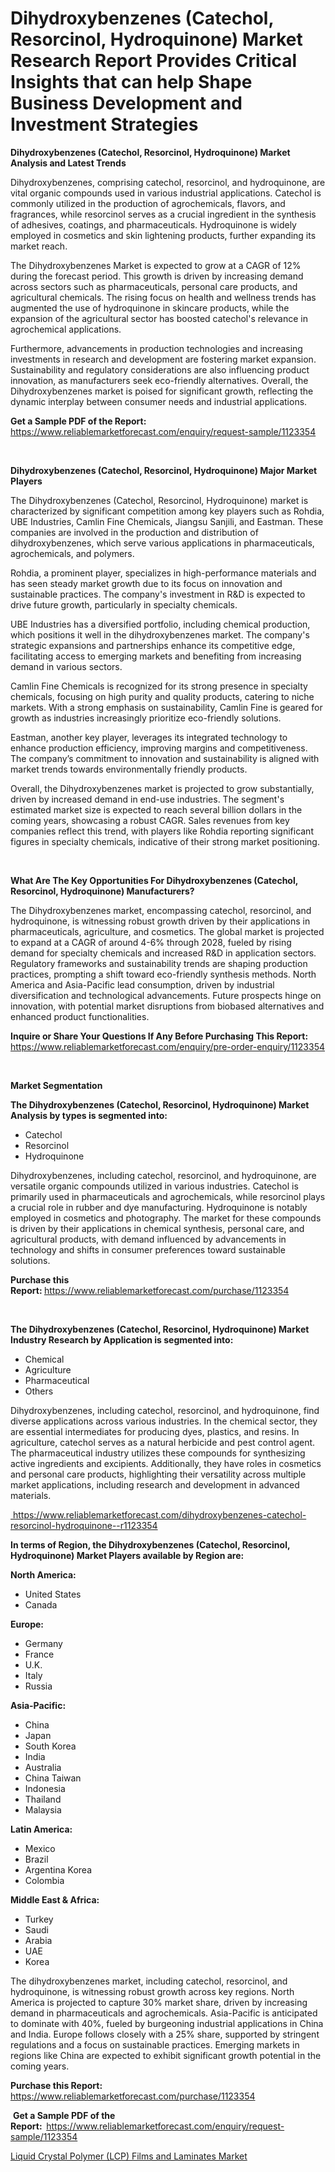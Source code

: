 <p><h1>Dihydroxybenzenes (Catechol, Resorcinol, Hydroquinone) Market Research Report Provides Critical Insights that can help Shape Business Development and Investment Strategies</h1></p><p><strong>Dihydroxybenzenes (Catechol, Resorcinol, Hydroquinone) Market Analysis and Latest Trends</strong></p>
<p><p>Dihydroxybenzenes, comprising catechol, resorcinol, and hydroquinone, are vital organic compounds used in various industrial applications. Catechol is commonly utilized in the production of agrochemicals, flavors, and fragrances, while resorcinol serves as a crucial ingredient in the synthesis of adhesives, coatings, and pharmaceuticals. Hydroquinone is widely employed in cosmetics and skin lightening products, further expanding its market reach.</p><p>The Dihydroxybenzenes Market is expected to grow at a CAGR of 12% during the forecast period. This growth is driven by increasing demand across sectors such as pharmaceuticals, personal care products, and agricultural chemicals. The rising focus on health and wellness trends has augmented the use of hydroquinone in skincare products, while the expansion of the agricultural sector has boosted catechol's relevance in agrochemical applications.</p><p>Furthermore, advancements in production technologies and increasing investments in research and development are fostering market expansion. Sustainability and regulatory considerations are also influencing product innovation, as manufacturers seek eco-friendly alternatives. Overall, the Dihydroxybenzenes market is poised for significant growth, reflecting the dynamic interplay between consumer needs and industrial applications.</p></p>
<p><strong>Get a Sample PDF of the Report:&nbsp;</strong> <a href="https://www.reliablemarketforecast.com/enquiry/request-sample/1123354?utm_campaign=1134&utm_medium=2&utm_source=Github&utm_content=ia&utm_term=05022025&utm_id=dihydroxybenzenes-catechol-resorcinol-hydroquinone">https://www.reliablemarketforecast.com/enquiry/request-sample/1123354</a></p>
<p>&nbsp;</p>
<p><strong>Dihydroxybenzenes (Catechol, Resorcinol, Hydroquinone) Major Market Players</strong></p>
<p><p>The Dihydroxybenzenes (Catechol, Resorcinol, Hydroquinone) market is characterized by significant competition among key players such as Rohdia, UBE Industries, Camlin Fine Chemicals, Jiangsu Sanjili, and Eastman. These companies are involved in the production and distribution of dihydroxybenzenes, which serve various applications in pharmaceuticals, agrochemicals, and polymers.</p><p>Rohdia, a prominent player, specializes in high-performance materials and has seen steady market growth due to its focus on innovation and sustainable practices. The company's investment in R&D is expected to drive future growth, particularly in specialty chemicals.</p><p>UBE Industries has a diversified portfolio, including chemical production, which positions it well in the dihydroxybenzenes market. The company's strategic expansions and partnerships enhance its competitive edge, facilitating access to emerging markets and benefiting from increasing demand in various sectors.</p><p>Camlin Fine Chemicals is recognized for its strong presence in specialty chemicals, focusing on high purity and quality products, catering to niche markets. With a strong emphasis on sustainability, Camlin Fine is geared for growth as industries increasingly prioritize eco-friendly solutions.</p><p>Eastman, another key player, leverages its integrated technology to enhance production efficiency, improving margins and competitiveness. The company’s commitment to innovation and sustainability is aligned with market trends towards environmentally friendly products.</p><p>Overall, the Dihydroxybenzenes market is projected to grow substantially, driven by increased demand in end-use industries. The segment's estimated market size is expected to reach several billion dollars in the coming years, showcasing a robust CAGR. Sales revenues from key companies reflect this trend, with players like Rohdia reporting significant figures in specialty chemicals, indicative of their strong market positioning.</p></p>
<p>&nbsp;</p>
<p><strong>What Are The Key Opportunities For Dihydroxybenzenes (Catechol, Resorcinol, Hydroquinone) Manufacturers?</strong></p>
<p><p>The Dihydroxybenzenes market, encompassing catechol, resorcinol, and hydroquinone, is witnessing robust growth driven by their applications in pharmaceuticals, agriculture, and cosmetics. The global market is projected to expand at a CAGR of around 4-6% through 2028, fueled by rising demand for specialty chemicals and increased R&D in application sectors. Regulatory frameworks and sustainability trends are shaping production practices, prompting a shift toward eco-friendly synthesis methods. North America and Asia-Pacific lead consumption, driven by industrial diversification and technological advancements. Future prospects hinge on innovation, with potential market disruptions from biobased alternatives and enhanced product functionalities.</p></p>
<p><strong>Inquire or Share Your Questions If Any Before Purchasing This Report:</strong> <a href="https://www.reliablemarketforecast.com/enquiry/pre-order-enquiry/1123354?utm_campaign=1134&utm_medium=2&utm_source=Github&utm_content=ia&utm_term=05022025&utm_id=dihydroxybenzenes-catechol-resorcinol-hydroquinone">https://www.reliablemarketforecast.com/enquiry/pre-order-enquiry/1123354</a></p>
<p>&nbsp;</p>
<p><strong>Market Segmentation</strong></p>
<p><strong>The Dihydroxybenzenes (Catechol, Resorcinol, Hydroquinone) Market Analysis by types is segmented into:</strong></p>
<p><ul><li>Catechol</li><li>Resorcinol</li><li>Hydroquinone</li></ul></p>
<p><p>Dihydroxybenzenes, including catechol, resorcinol, and hydroquinone, are versatile organic compounds utilized in various industries. Catechol is primarily used in pharmaceuticals and agrochemicals, while resorcinol plays a crucial role in rubber and dye manufacturing. Hydroquinone is notably employed in cosmetics and photography. The market for these compounds is driven by their applications in chemical synthesis, personal care, and agricultural products, with demand influenced by advancements in technology and shifts in consumer preferences toward sustainable solutions.</p></p>
<p><strong>Purchase this Report:&nbsp;</strong><a href="https://www.reliablemarketforecast.com/purchase/1123354?utm_campaign=1134&utm_medium=2&utm_source=Github&utm_content=ia&utm_term=05022025&utm_id=dihydroxybenzenes-catechol-resorcinol-hydroquinone">https://www.reliablemarketforecast.com/purchase/1123354</a></p>
<p>&nbsp;</p>
<p><strong>The Dihydroxybenzenes (Catechol, Resorcinol, Hydroquinone) Market Industry Research by Application is segmented into:</strong></p>
<p><ul><li>Chemical</li><li>Agriculture</li><li>Pharmaceutical</li><li>Others</li></ul></p>
<p><p>Dihydroxybenzenes, including catechol, resorcinol, and hydroquinone, find diverse applications across various industries. In the chemical sector, they are essential intermediates for producing dyes, plastics, and resins. In agriculture, catechol serves as a natural herbicide and pest control agent. The pharmaceutical industry utilizes these compounds for synthesizing active ingredients and excipients. Additionally, they have roles in cosmetics and personal care products, highlighting their versatility across multiple market applications, including research and development in advanced materials.</p></p>
<p><a href="https://www.reliablemarketforecast.com/dihydroxybenzenes-catechol-resorcinol-hydroquinone--r1123354?utm_campaign=1134&utm_medium=2&utm_source=Github&utm_content=ia&utm_term=05022025&utm_id=dihydroxybenzenes-catechol-resorcinol-hydroquinone">&nbsp;https://www.reliablemarketforecast.com/dihydroxybenzenes-catechol-resorcinol-hydroquinone--r1123354</a></p>
<p><strong>In terms of Region, the Dihydroxybenzenes (Catechol, Resorcinol, Hydroquinone) Market Players available by Region are:</strong></p>
<p>
    <p> <strong> North America: </strong>
        <ul>
            <li>United States</li>
            <li>Canada</li>
        </ul>
        </p> 
    <p> <strong> Europe: </strong>
        <ul>
            <li>Germany</li>
            <li>France</li>
            <li>U.K.</li>
            <li>Italy</li>
            <li>Russia</li>
        </ul>
        </p> 
    <p> <strong> Asia-Pacific: </strong>
        <ul>
            <li>China</li>
            <li>Japan</li>
            <li>South Korea</li>
            <li>India</li>
            <li>Australia</li>
            <li>China Taiwan</li>
            <li>Indonesia</li>
            <li>Thailand</li>
            <li>Malaysia</li>
        </ul>
        </p> 
    <p> <strong> Latin America: </strong>
        <ul>
            <li>Mexico</li>
            <li>Brazil</li>
            <li>Argentina Korea</li>
            <li>Colombia</li>
        </ul>
        </p> 
    <p> <strong> Middle East & Africa: </strong>
        <ul>
            <li>Turkey</li>
            <li>Saudi</li>
            <li>Arabia</li>
            <li>UAE</li>
            <li>Korea</li>
        </ul>
    </p>
    </p>
<p><p>The dihydroxybenzenes market, including catechol, resorcinol, and hydroquinone, is witnessing robust growth across key regions. North America is projected to capture 30% market share, driven by increasing demand in pharmaceuticals and agrochemicals. Asia-Pacific is anticipated to dominate with 40%, fueled by burgeoning industrial applications in China and India. Europe follows closely with a 25% share, supported by stringent regulations and a focus on sustainable practices. Emerging markets in regions like China are expected to exhibit significant growth potential in the coming years.</p></p>
<p><strong>Purchase this Report: </strong><a href="https://www.reliablemarketforecast.com/purchase/1123354?utm_campaign=1134&utm_medium=2&utm_source=Github&utm_content=ia&utm_term=05022025&utm_id=dihydroxybenzenes-catechol-resorcinol-hydroquinone">https://www.reliablemarketforecast.com/purchase/1123354</a></p>
<p>&nbsp;<strong>Get a Sample PDF of the Report:&nbsp;&nbsp;</strong><a href="https://www.reliablemarketforecast.com/enquiry/request-sample/1123354?utm_campaign=1134&utm_medium=2&utm_source=Github&utm_content=ia&utm_term=05022025&utm_id=dihydroxybenzenes-catechol-resorcinol-hydroquinone">https://www.reliablemarketforecast.com/enquiry/request-sample/1123354</a></p>
<p><strong></strong></p>
<p><p><a href="https://github.com/BryceTownsendr/Market-Research-Report-List-7/blob/main/liquid-crystal-polymer-lcp-films-and-laminates-market.md?utm_campaign=1134&utm_medium=2&utm_source=Github&utm_content=ia&utm_term=05022025&utm_id=dihydroxybenzenes-catechol-resorcinol-hydroquinone">Liquid Crystal Polymer (LCP) Films and Laminates Market</a></p></p>